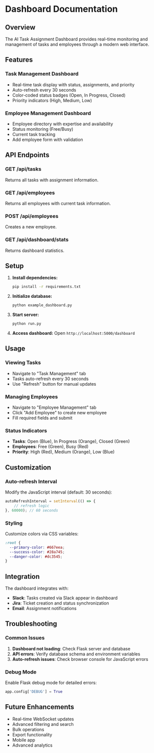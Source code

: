 # Dashboard Documentation

## Overview

The AI Task Assignment Dashboard provides real-time monitoring and management of tasks and employees through a modern web interface.

## Features

### Task Management Dashboard
- Real-time task display with status, assignments, and priority
- Auto-refresh every 30 seconds
- Color-coded status badges (Open, In Progress, Closed)
- Priority indicators (High, Medium, Low)

### Employee Management Dashboard
- Employee directory with expertise and availability
- Status monitoring (Free/Busy)
- Current task tracking
- Add employee form with validation

## API Endpoints

### GET /api/tasks
Returns all tasks with assignment information.

### GET /api/employees
Returns all employees with current task information.

### POST /api/employees
Creates a new employee.

### GET /api/dashboard/stats
Returns dashboard statistics.

## Setup

1. **Install dependencies:**
   ```bash
   pip install -r requirements.txt
   ```

2. **Initialize database:**
   ```bash
   python example_dashboard.py
   ```

3. **Start server:**
   ```bash
   python run.py
   ```

4. **Access dashboard:**
   Open `http://localhost:5000/dashboard`

## Usage

### Viewing Tasks
- Navigate to "Task Management" tab
- Tasks auto-refresh every 30 seconds
- Use "Refresh" button for manual updates

### Managing Employees
- Navigate to "Employee Management" tab
- Click "Add Employee" to create new employee
- Fill required fields and submit

### Status Indicators
- **Tasks**: Open (Blue), In Progress (Orange), Closed (Green)
- **Employees**: Free (Green), Busy (Red)
- **Priority**: High (Red), Medium (Orange), Low (Blue)

## Customization

### Auto-refresh Interval
Modify the JavaScript interval (default: 30 seconds):
```javascript
autoRefreshInterval = setInterval(() => {
    // refresh logic
}, 60000); // 60 seconds
```

### Styling
Customize colors via CSS variables:
```css
:root {
  --primary-color: #667eea;
  --success-color: #28a745;
  --danger-color: #dc3545;
}
```

## Integration

The dashboard integrates with:
- **Slack**: Tasks created via Slack appear in dashboard
- **Jira**: Ticket creation and status synchronization
- **Email**: Assignment notifications

## Troubleshooting

### Common Issues
1. **Dashboard not loading**: Check Flask server and database
2. **API errors**: Verify database schema and environment variables
3. **Auto-refresh issues**: Check browser console for JavaScript errors

### Debug Mode
Enable Flask debug mode for detailed errors:
```python
app.config['DEBUG'] = True
```

## Future Enhancements

- Real-time WebSocket updates
- Advanced filtering and search
- Bulk operations
- Export functionality
- Mobile app
- Advanced analytics 